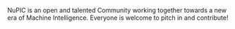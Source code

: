 NuPIC is an open and talented Community working together towards a new era of Machine Intelligence. Everyone is welcome to pitch in and contribute!
